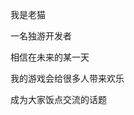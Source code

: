 我是老猫

一名独游开发者

相信在未来的某一天

我的游戏会给很多人带来欢乐

成为大家饭点交流的话题

<!---
LaoMaoKaKa/LaoMaoKaKa is a ✨ special ✨ repository because its `README.md` (this file) appears on your GitHub profile.
You can click the Preview link to take a look at your changes.
--->
